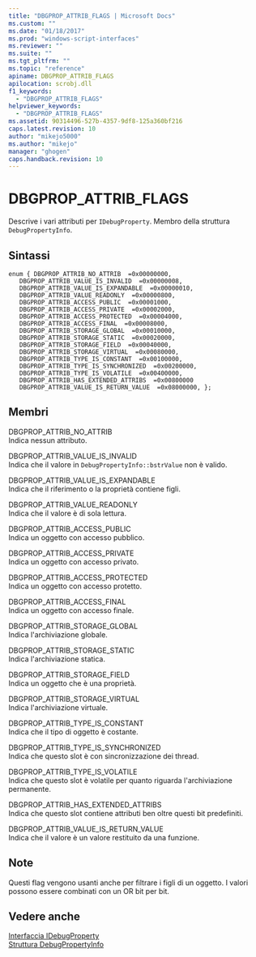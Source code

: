 ```yaml
---
title: "DBGPROP_ATTRIB_FLAGS | Microsoft Docs"
ms.custom: ""
ms.date: "01/18/2017"
ms.prod: "windows-script-interfaces"
ms.reviewer: ""
ms.suite: ""
ms.tgt_pltfrm: ""
ms.topic: "reference"
apiname: DBGPROP_ATTRIB_FLAGS
apilocation: scrobj.dll
f1_keywords: 
  - "DBGPROP_ATTRIB_FLAGS"
helpviewer_keywords: 
  - "DBGPROP_ATTRIB_FLAGS"
ms.assetid: 90314496-527b-4357-9df8-125a360bf216
caps.latest.revision: 10
author: "mikejo5000"
ms.author: "mikejo"
manager: "ghogen"
caps.handback.revision: 10
---
```

# DBGPROP_ATTRIB_FLAGS
Descrive i vari attributi per `IDebugProperty`.  Membro della struttura `DebugPropertyInfo`.  
  
## Sintassi  
  
```  
enum { DBGPROP_ATTRIB_NO_ATTRIB  =0x00000000,    DBGPROP_ATTRIB_VALUE_IS_INVALID  =0x00000008,    DBGPROP_ATTRIB_VALUE_IS_EXPANDABLE  =0x00000010,    DBGPROP_ATTRIB_VALUE_READONLY  =0x00000800,    DBGPROP_ATTRIB_ACCESS_PUBLIC  =0x00001000,    DBGPROP_ATTRIB_ACCESS_PRIVATE  =0x00002000,    DBGPROP_ATTRIB_ACCESS_PROTECTED  =0x00004000,    DBGPROP_ATTRIB_ACCESS_FINAL  =0x00008000,    DBGPROP_ATTRIB_STORAGE_GLOBAL  =0x00010000,    DBGPROP_ATTRIB_STORAGE_STATIC  =0x00020000,    DBGPROP_ATTRIB_STORAGE_FIELD  =0x00040000,    DBGPROP_ATTRIB_STORAGE_VIRTUAL  =0x00080000,    DBGPROP_ATTRIB_TYPE_IS_CONSTANT  =0x00100000,    DBGPROP_ATTRIB_TYPE_IS_SYNCHRONIZED  =0x00200000,    DBGPROP_ATTRIB_TYPE_IS_VOLATILE  =0x00400000,    DBGPROP_ATTRIB_HAS_EXTENDED_ATTRIBS  =0x00800000    DBGPROP_ATTRIB_VALUE_IS_RETURN_VALUE  =0x08000000, };   
```  
  
## Membri  
 DBGPROP\_ATTRIB\_NO\_ATTRIB  
 Indica nessun attributo.  
  
 DBGPROP\_ATTRIB\_VALUE\_IS\_INVALID  
 Indica che il valore in `DebugPropertyInfo::bstrValue` non è valido.  
  
 DBGPROP\_ATTRIB\_VALUE\_IS\_EXPANDABLE  
 Indica che il riferimento o la proprietà contiene figli.  
  
 DBGPROP\_ATTRIB\_VALUE\_READONLY  
 Indica che il valore è di sola lettura.  
  
 DBGPROP\_ATTRIB\_ACCESS\_PUBLIC  
 Indica un oggetto con accesso pubblico.  
  
 DBGPROP\_ATTRIB\_ACCESS\_PRIVATE  
 Indica un oggetto con accesso privato.  
  
 DBGPROP\_ATTRIB\_ACCESS\_PROTECTED  
 Indica un oggetto con accesso protetto.  
  
 DBGPROP\_ATTRIB\_ACCESS\_FINAL  
 Indica un oggetto con accesso finale.  
  
 DBGPROP\_ATTRIB\_STORAGE\_GLOBAL  
 Indica l'archiviazione globale.  
  
 DBGPROP\_ATTRIB\_STORAGE\_STATIC  
 Indica l'archiviazione statica.  
  
 DBGPROP\_ATTRIB\_STORAGE\_FIELD  
 Indica un oggetto che è una proprietà.  
  
 DBGPROP\_ATTRIB\_STORAGE\_VIRTUAL  
 Indica l'archiviazione virtuale.  
  
 DBGPROP\_ATTRIB\_TYPE\_IS\_CONSTANT  
 Indica che il tipo di oggetto è costante.  
  
 DBGPROP\_ATTRIB\_TYPE\_IS\_SYNCHRONIZED  
 Indica che questo slot è con sincronizzazione dei thread.  
  
 DBGPROP\_ATTRIB\_TYPE\_IS\_VOLATILE  
 Indica che questo slot è volatile per quanto riguarda l'archiviazione permanente.  
  
 DBGPROP\_ATTRIB\_HAS\_EXTENDED\_ATTRIBS  
 Indica che questo slot contiene attributi ben oltre questi bit predefiniti.  
  
 DBGPROP\_ATTRIB\_VALUE\_IS\_RETURN\_VALUE  
 Indica che il valore è un valore restituito da una funzione.  
  
## Note  
 Questi flag vengono usanti anche per filtrare i figli di un oggetto.  I valori possono essere combinati con un OR bit per bit.  
  
## Vedere anche  
 [Interfaccia IDebugProperty](../../winscript/reference/idebugproperty-interface.md)   
 [Struttura DebugPropertyInfo](../../winscript/reference/debugpropertyinfo-structure.md)